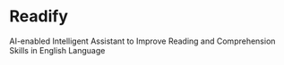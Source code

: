 # Readify
AI-enabled Intelligent Assistant to Improve Reading and Comprehension Skills in English Language
